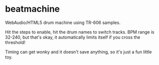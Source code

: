 # beatmachine
WebAudio/HTML5 drum machine using TR-606 samples.

Hit the steps to enable, hit the drum names to switch tracks. BPM range is 32-240, but that's okay, it automatically limits itself if you cross the threshold!

Timing can get wonky and it doesn't save anything, so it's just a fun little toy.

